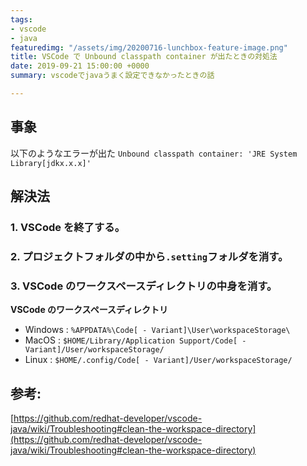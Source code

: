 ```yaml
---
tags:
- vscode
- java
featuredimg: "/assets/img/20200716-lunchbox-feature-image.png"
title: VSCode で Unbound classpath container が出たときの対処法
date: 2019-09-21 15:00:00 +0000
summary: vscodeでjavaうまく設定できなかったときの話

---
```

## 事象

以下のようなエラーが出た
`Unbound classpath container: 'JRE System Library[jdkx.x.x]'`

## 解決法

### 1. VSCode を終了する。

### 2. プロジェクトフォルダの中から`.setting`フォルダを消す。

### 3. VSCode のワークスペースディレクトリの中身を消す。

**VSCode のワークスペースディレクトリ**

- Windows : `%APPDATA%\Code[ - Variant]\User\workspaceStorage\`
- MacOS : `$HOME/Library/Application Support/Code[ - Variant]/User/workspaceStorage/`
- Linux : `$HOME/.config/Code[ - Variant]/User/workspaceStorage/`

## 参考:

[https://github.com/redhat-developer/vscode-java/wiki/Troubleshooting#clean-the-workspace-directory](https://github.com/redhat-developer/vscode-java/wiki/Troubleshooting#clean-the-workspace-directory)
